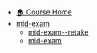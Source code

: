 - [🏠 Course Home](../README.md)
- [mid-exam](./README.md)
  - [mid-exam--retake](./mid-exam--retake-/README.md)
  - [mid-exam](./mid-exam-n/README.md)